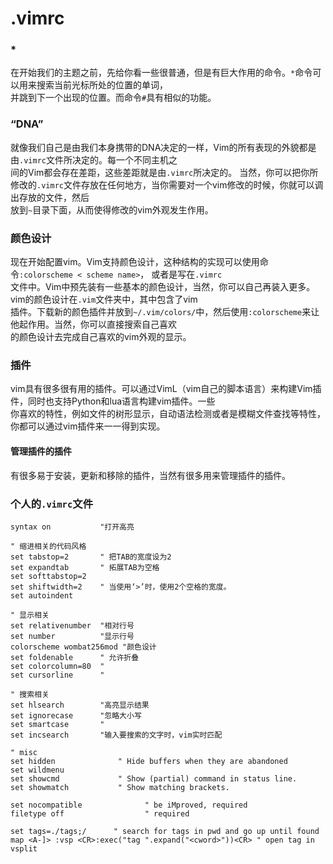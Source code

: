 # .vimrc

### *
在开始我们的主题之前，先给你看一些很普通，但是有巨大作用的命令。`*`命令可以用来搜索当前光标所处的位置的单词，<br>
并跳到下一个出现的位置。而命令`#`具有相似的功能。

### “DNA”
就像我们自己是由我们本身携带的DNA决定的一样，Vim的所有表现的外貌都是由`.vimrc`文件所决定的。每一个不同主机之<br>
间的Vim都会存在差距，这些差距就是由`.vimrc`所决定的。
当然，你可以把你所修改的`.vimrc`文件存放在任何地方，当你需要对一个vim修改的时候，你就可以调出存放的文件，然后<br>
放到`~`目录下面，从而使得修改的vim外观发生作用。

### 颜色设计
现在开始配置vim。Vim支持颜色设计，这种结构的实现可以使用命令`:colorscheme < scheme name>`， 或者是写在`.vimrc`<br>
文件中。Vim中预先装有一些基本的颜色设计，当然，你可以自己再装入更多。vim的颜色设计在`.vim`文件夹中，其中包含了vim<br>
插件。下载新的颜色插件并放到`~/.vim/colors/`中，然后使用`:colorscheme`来让他起作用。当然，你可以直接搜索自己喜欢<br>
的颜色设计去完成自己喜欢的vim外观的显示。

### 插件
vim具有很多很有用的插件。可以通过VimL（vim自己的脚本语言）来构建Vim插件，同时也支持Python和lua语言构建vim插件。一些<br>
你喜欢的特性，例如文件的树形显示，自动语法检测或者是模糊文件查找等特性，你都可以通过vim插件来一一得到实现。
#### 管理插件的插件
有很多易于安装，更新和移除的插件，当然有很多用来管理插件的插件。

### 个人的`.vimrc`文件
```
syntax on           "打开高亮

" 缩进相关的代码风格
set tabstop=2       " 把TAB的宽度设为2
set expandtab       " 拓展TAB为空格
set softtabstop=2
set shiftwidth=2    " 当使用‘>’时，使用2个空格的宽度。
set autoindent

" 显示相关
set relativenumber  "相对行号
set number          "显示行号
colorscheme wombat256mod "颜色设计
set foldenable      " 允许折叠
set colorcolumn=80  "
set cursorline      "

" 搜索相关
set hlsearch        "高亮显示结果
set ignorecase      "忽略大小写
set smartcase       "
set incsearch       "输入要搜索的文字时，vim实时匹配

" misc
set hidden              " Hide buffers when they are abandoned
set wildmenu
set showcmd             " Show (partial) command in status line.
set showmatch           " Show matching brackets.

set nocompatible              " be iMproved, required
filetype off                  " required

set tags=./tags;/      " search for tags in pwd and go up until found
map <A-]> :vsp <CR>:exec("tag ".expand("<cword>"))<CR> " open tag in vsplit
```
